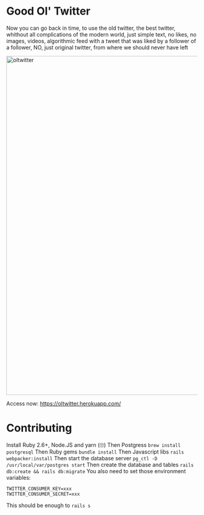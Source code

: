 # Good Ol' Twitter

Now you can go back in time, to use the old twitter, the best twitter, whithout all complications of the modern world, just simple text, no likes, no images, videos, algorithmic feed with a tweet that was liked by a follower of a follower, NO, just original twitter, from where we should never have left

<img width="892" alt="oltwitter" src="https://user-images.githubusercontent.com/792201/73158128-448bfc00-40e3-11ea-8fc5-9d705b42378d.png">

Access now: https://oltwitter.herokuapp.com/

# Contributing

Install Ruby 2.6+, Node.JS and yarn (🙄)
Then Postgress `brew install postgresql`
Then Ruby gems `bundle install`
Then Javascript libs `rails webpacker:install`
Then start the database server `pg_ctl -D /usr/local/var/postgres start`
Then create the database and tables `rails db:create && rails db:migrate`
You also need to set those environment variables:
```
TWITTER_CONSUMER_KEY=xxx
TWITTER_CONSUMER_SECRET=xxx
```

This should be enough to `rails s`
